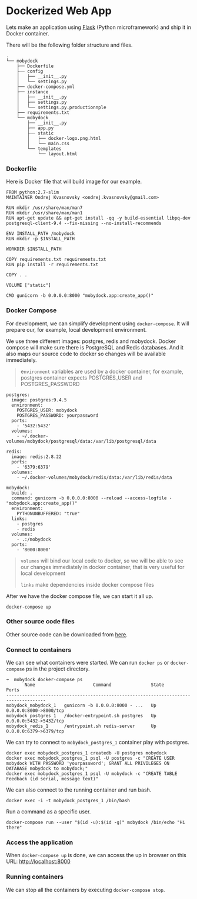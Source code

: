 # Dockerized Web App

Lets make an application using [Flask](http://flask.pocoo.org) \(Python microframework\) and ship it in Docker container.

There will be the following folder structure and files.

```
.
└── mobydock
    ├── Dockerfile
    ├── config
    │   ├── __init__.py
    │   └── settings.py
    ├── docker-compose.yml
    ├── instance
    │   ├── __init__.py
    │   ├── settings.py
    │   └── settings.py.productionnple
    ├── requirements.txt
    └── mobydock
        ├── __init__.py
        ├── app.py
        ├── static
        │   ├── docker-logo.png.html
        │   └── main.css
        └── templates
            └── layout.html
```

### Dockerfile

Here is Docker file that will build image for our example.

```
FROM python:2.7-slim
MAINTAINER Ondrej Kvasnovsky <ondrej.kvasnovsky@gmail.com>

RUN mkdir /usr/share/man/man7
RUN mkdir /usr/share/man/man1
RUN apt-get update && apt-get install -qq -y build-essential libpq-dev postgresql-client-9.4 --fix-missing --no-install-recommends

ENV INSTALL_PATH /mobydock
RUN mkdir -p $INSTALL_PATH

WORKDIR $INSTALL_PATH

COPY requirements.txt requirements.txt
RUN pip install -r requirements.txt

COPY . .

VOLUME ["static"]

CMD gunicorn -b 0.0.0.0:8000 "mobydock.app:create_app()"
```

### Docker Compose

For development, we can simplify development using `docker-compose`. It will prepare our, for example, local development environment.

We use three different images: postgres, redis and mobydock. Docker compose will make sure there is PostgreSQL and Redis databases. And it also maps our source code to docker so changes will be available immediately.

> e`nvironment` variables are used by a docker container, for example, postgres container expects POSTGRES\_USER and POSTGRES\_PASSWORD

```
postgres:
  image: postgres:9.4.5
  environment:
    POSTGRES_USER: mobydock
    POSTGRES_PASSWORD: yourpassword
  ports:
    - '5432:5432'
  volumes:
    - ~/.docker-volumes/mobydock/postgresql/data:/var/lib/postgresql/data

redis:
  image: redis:2.8.22
  ports:
    - '6379:6379'
  volumes:
    - ~/.docker-volumes/mobydock/redis/data:/var/lib/redis/data

mobydock:
  build: .
  command: gunicorn -b 0.0.0.0:8000 --reload --access-logfile - "mobydock.app:create_app()"
  environment:
    PYTHONUNBUFFERED: "true"
  links:
    - postgres
    - redis
  volumes:
    - .:/mobydock
  ports:
    - '8000:8000'
```

> `volumes` will bind our local code to docker, so we will be able to see our changes immediately in docker container, that is very useful for local development
>
> `links` make dependencies inside docker compose files

After we have the docker compose file, we can start it all up.

```
docker-compose up
```

### Other source code files

Other source code can be downloaded from [here](https://www.dropbox.com/sh/5l400rrycpe81m5/AACRcys5LusPrgYJchdvKWWla?dl=0).

### Connect to containers

We can see what containers were started. We can run `docker ps` or `docker-compose` ps in the project directory.

```
➜  mobydock docker-compose ps
       Name                      Command               State           Ports
-------------------------------------------------------------------------------------
mobydock_mobydock_1   gunicorn -b 0.0.0.0:8000 - ...   Up      0.0.0.0:8000->8000/tcp
mobydock_postgres_1   /docker-entrypoint.sh postgres   Up      0.0.0.0:5432->5432/tcp
mobydock_redis_1      /entrypoint.sh redis-server      Up      0.0.0.0:6379->6379/tcp
```

We can try to connect to `mobydock_postgres_1` container play with postgres.

```
docker exec mobydock_postgres_1 createdb -U postgres mobydock
docker exec mobydock_postgres_1 psql -U postgres -c "CREATE USER mobydock WITH PASSWORD 'yourpassword'; GRANT ALL PRIVILEGES ON DATABASE mobydock to mobydock;"
docker exec mobydock_postgres_1 psql -U mobydock -c "CREATE TABLE Feedback (id serial, message text)"
```

We can also connect to the running container and run bash.

```
docker exec -i -t mobydock_postgres_1 /bin/bash
```

Run a command as a specific user. 

```
docker-compose run --user "$(id -u):$(id -g)" mobydock /bin/echo "Hi there"
```

### Access the application

When `docker-compose up` is done, we can access the up in browser on this URL: [http://localhost:8000](http://localhost:8000)

### Running containers

We can stop all the containers by executing `docker-compose stop`.

